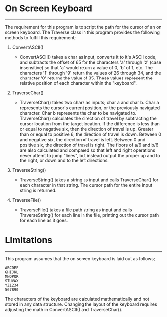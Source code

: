 ﻿# On Screen Keyboard
---
The requirement for this program is to script the path for the cursor of an on screen keyboard. The Traverse class in this program provides the following methods to fulfill this requirement;

1. ConvertASCII()
	* ConvertASCII() takes a char as input, converts it to it's ASCII code, and subtracts the offset of 65 for the characters 'a' through 'z' (case insensitive) so that 'a' would return a value of 0, 'b' of 1, etc. The characters '1' through '9' return the values of 26 through 34, and the character '0' returns the value of 35. These values represent the relative position of each character within the "keyboard".

2. TraverseChar()
	* TraverseChar() takes two chars as inputs; char a and char b. Char a represents the cursor's current position, or the previously navigated character. Char b represents the char to be navigated to. TraverseChar() calculates the direction of travel by subtracting the cursor location from the target location. If the difference is less than or equal to negative six, then the direction of travel is up. Greater than or equal to positive 6, the direction of travel is down. Between 0 and negative six, the direction of travel is left. Between 0 and positive six, the direction of travel is right. The floors of a/6 and b/6 are also calculated and compared so that left and right operations never attemt to jump "lines", but instead output the proper up and to the right, or down and to the left directions.

3. TraverseString()
	* TraverseString() takes a string as input and calls TraverseChar() for each character in that string. The cursor path for the entire input string is returned.

4. TraverseFile()
	* TraverseFile() takes a file path string as input and calls TraverseString() for each line in the file, printing out the cursor path for each line as it goes.

# Limitations
---
This program assumes that the on screen keyboard is laid out as follows;
```
ABCDEF
GHIJKL
MNOPQR
STUVWX
YZ1234
567890
```
The characters of the keyboard are calculated mathematically and not stored in any data structure. Changing the layout of the keyboard requires adjusting the math in ConvertASCII() and TraverseChar().